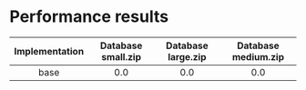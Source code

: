 
Performance results
===================

|Implementation|Database small.zip|Database large.zip|Database medium.zip|
| :---: | :---: | :---: | :---: |
|base|0.0|0.0|0.0|
